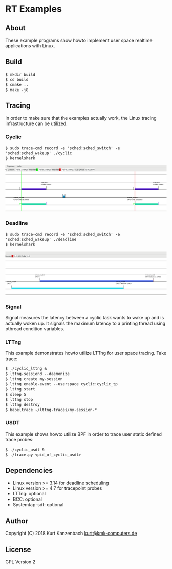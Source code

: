 # RT Examples #

## About ##

These example programs show howto implement user space realtime applications
with Linux.

## Build ##

    $ mkdir build
    $ cd build
    $ cmake ..
    $ make -j8

## Tracing ##

In order to make sure that the examples actually work, the Linux tracing
infrastructure can be utilized.

### Cyclic ###

    $ sudo trace-cmd record -e 'sched:sched_switch' -e 'sched:sched_wakeup' ./cyclic
    $ kernelshark

![Cyclic Trace](cyclic.png)

### Deadline ###

    $ sudo trace-cmd record -e 'sched:sched_switch' -e 'sched:sched_wakeup' ./deadline
    $ kernelshark

![Deadline Trace](deadline.png)

### Signal ###

Signal measures the latency between a cyclic task wants to wake up and is
actually woken up. It signals the maximum latency to a printing thread using
pthread condition variables.

### LTTng ###

This example demonstrates howto utilize LTTng for user space tracing. Take
trace:

    $ ./cyclic_lttng &
    $ lttng-sessiond --daemonize
    $ lttng create my-session
    $ lttng enable-event --userspace cyclic:cyclic_tp
    $ lttng start
    $ sleep 5
    $ lttng stop
    $ lttng destroy
    $ babeltrace ~/lttng-traces/my-session-*

### USDT ###

This example shows howto utilize BPF in order to trace user static defined
trace probes:

    $ ./cyclic_usdt &
    $ ./trace.py <pid_of_cyclic_usdt>

## Dependencies ##

- Linux version >= 3.14 for deadline scheduling
- Linux version >= 4.7 for tracepoint probes
- LTTng: optional
- BCC: optional
- Systemtap-sdt: optional

## Author ##

Copyright (C) 2018 Kurt Kanzenbach <kurt@kmk-computers.de>

## License ##

GPL Version 2
